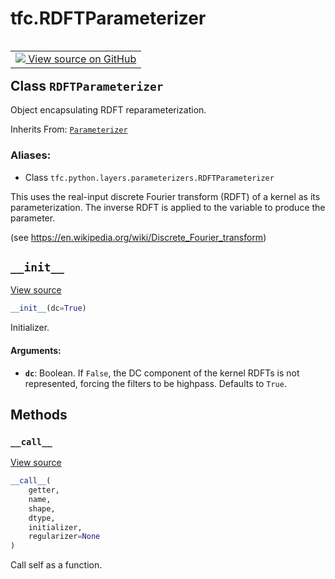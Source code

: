 <div itemscope itemtype="http://developers.google.com/ReferenceObject">
<meta itemprop="name" content="tfc.RDFTParameterizer" />
<meta itemprop="path" content="Stable" />
<meta itemprop="property" content="__call__"/>
<meta itemprop="property" content="__init__"/>
</div>

# tfc.RDFTParameterizer


<table class="tfo-notebook-buttons tfo-api" align="left">

<td>
  <a target="_blank" href="https://github.com/tensorflow/compression/tree/master/tensorflow_compression/python/layers/parameterizers.py">
    <img src="https://www.tensorflow.org/images/GitHub-Mark-32px.png" />
    View source on GitHub
  </a>
</td></table>



## Class `RDFTParameterizer`

Object encapsulating RDFT reparameterization.

Inherits From: [`Parameterizer`](../tfc/Parameterizer.md)

### Aliases:

* Class `tfc.python.layers.parameterizers.RDFTParameterizer`


<!-- Placeholder for "Used in" -->

This uses the real-input discrete Fourier transform (RDFT) of a kernel as
its parameterization. The inverse RDFT is applied to the variable to produce
the parameter.

(see https://en.wikipedia.org/wiki/Discrete_Fourier_transform)

<h2 id="__init__"><code>__init__</code></h2>

<a target="_blank" href="https://github.com/tensorflow/compression/tree/master/tensorflow_compression/python/layers/parameterizers.py">View source</a>

``` python
__init__(dc=True)
```

Initializer.


#### Arguments:


* <b>`dc`</b>: Boolean. If `False`, the DC component of the kernel RDFTs is not
  represented, forcing the filters to be highpass. Defaults to `True`.



## Methods

<h3 id="__call__"><code>__call__</code></h3>

<a target="_blank" href="https://github.com/tensorflow/compression/tree/master/tensorflow_compression/python/layers/parameterizers.py">View source</a>

``` python
__call__(
    getter,
    name,
    shape,
    dtype,
    initializer,
    regularizer=None
)
```

Call self as a function.




